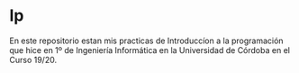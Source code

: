 # Ip
En este repositorio estan mis practicas de Introduccíon a la programación que hice en 1º de Ingeniería Informática en la Universidad de Córdoba en el Curso 19/20.
